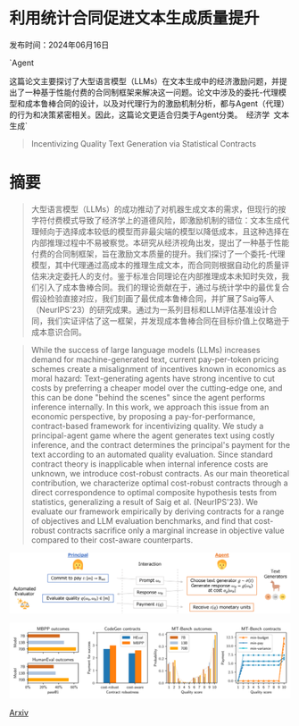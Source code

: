 # 利用统计合同促进文本生成质量提升

发布时间：2024年06月16日

`Agent

这篇论文主要探讨了大型语言模型（LLMs）在文本生成中的经济激励问题，并提出了一种基于性能付费的合同制框架来解决这一问题。论文中涉及的委托-代理模型和成本鲁棒合同的设计，以及对代理行为的激励机制分析，都与Agent（代理）的行为和决策紧密相关。因此，这篇论文更适合归类于Agent分类。` `经济学` `文本生成`

> Incentivizing Quality Text Generation via Statistical Contracts

# 摘要

> 大型语言模型（LLMs）的成功推动了对机器生成文本的需求，但现行的按字符付费模式导致了经济学上的道德风险，即激励机制的错位：文本生成代理倾向于选择成本较低的模型而非最尖端的模型以降低成本，且这种选择在内部推理过程中不易被察觉。本研究从经济视角出发，提出了一种基于性能付费的合同制框架，旨在激励文本质量的提升。我们探讨了一个委托-代理模型，其中代理通过高成本的推理生成文本，而合同则根据自动化的质量评估来决定委托人的支付。鉴于标准合同理论在内部推理成本未知时失效，我们引入了成本鲁棒合同。我们的理论贡献在于，通过与统计学中的最优复合假设检验直接对应，我们刻画了最优成本鲁棒合同，并扩展了Saig等人（NeurIPS'23）的研究成果。通过为一系列目标和LLM评估基准设计合同，我们实证评估了这一框架，并发现成本鲁棒合同在目标价值上仅略逊于成本意识合同。

> While the success of large language models (LLMs) increases demand for machine-generated text, current pay-per-token pricing schemes create a misalignment of incentives known in economics as moral hazard: Text-generating agents have strong incentive to cut costs by preferring a cheaper model over the cutting-edge one, and this can be done "behind the scenes" since the agent performs inference internally. In this work, we approach this issue from an economic perspective, by proposing a pay-for-performance, contract-based framework for incentivizing quality. We study a principal-agent game where the agent generates text using costly inference, and the contract determines the principal's payment for the text according to an automated quality evaluation. Since standard contract theory is inapplicable when internal inference costs are unknown, we introduce cost-robust contracts. As our main theoretical contribution, we characterize optimal cost-robust contracts through a direct correspondence to optimal composite hypothesis tests from statistics, generalizing a result of Saig et al. (NeurIPS'23). We evaluate our framework empirically by deriving contracts for a range of objectives and LLM evaluation benchmarks, and find that cost-robust contracts sacrifice only a marginal increase in objective value compared to their cost-aware counterparts.

![利用统计合同促进文本生成质量提升](../../../paper_images/2406.11118/x1.png)

![利用统计合同促进文本生成质量提升](../../../paper_images/2406.11118/x2.png)

[Arxiv](https://arxiv.org/abs/2406.11118)